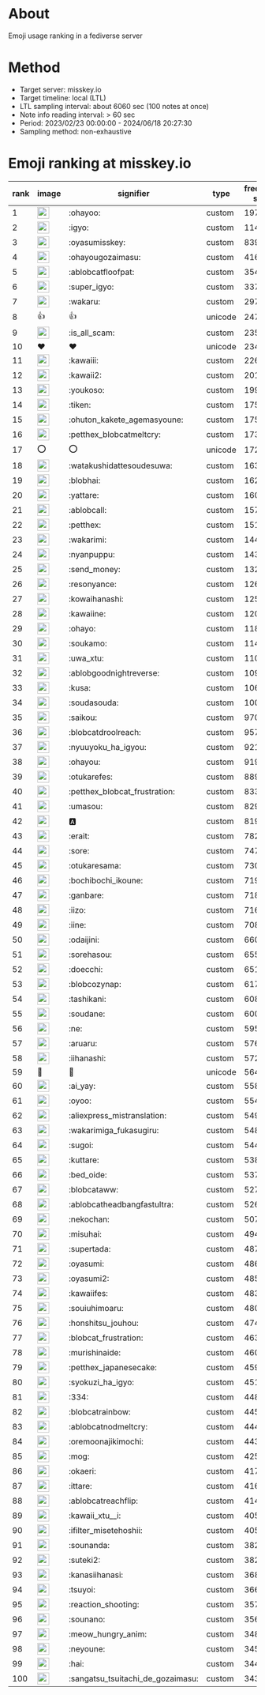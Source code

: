 # About
Emoji usage ranking in a fediverse server

# Method
- Target server: misskey.io
- Target timeline: local (LTL)
- LTL sampling interval: about 6060 sec (100 notes at once)
- Note info reading interval: > 60 sec
- Period: 2023/02/23 00:00:00 - 2024/06/18 20:27:30 
- Sampling method: non-exhaustive

# Emoji ranking at misskey.io

|rank|image|signifier|type|frequency score|
|----|----|----|----|----|
|1|<img height="24" src="https://misskey.io/emoji/ohayoo.webp">|:ohayoo:|custom|197027|
|2|<img height="24" src="https://misskey.io/emoji/igyo.webp">|:igyo:|custom|114944|
|3|<img height="24" src="https://misskey.io/emoji/oyasumisskey.webp">|:oyasumisskey:|custom|83976|
|4|<img height="24" src="https://misskey.io/emoji/ohayougozaimasu.webp">|:ohayougozaimasu:|custom|41685|
|5|<img height="24" src="https://misskey.io/emoji/ablobcatfloofpat.webp">|:ablobcatfloofpat:|custom|35471|
|6|<img height="24" src="https://misskey.io/emoji/super_igyo.webp">|:super_igyo:|custom|33763|
|7|<img height="24" src="https://misskey.io/emoji/wakaru.webp">|:wakaru:|custom|29718|
|8|👍|👍|unicode|24790|
|9|<img height="24" src="https://misskey.io/emoji/is_all_scam.webp">|:is_all_scam:|custom|23558|
|10|❤|❤|unicode|23487|
|11|<img height="24" src="https://misskey.io/emoji/kawaiii.webp">|:kawaiii:|custom|22673|
|12|<img height="24" src="https://misskey.io/emoji/kawaii2.webp">|:kawaii2:|custom|20120|
|13|<img height="24" src="https://misskey.io/emoji/youkoso.webp">|:youkoso:|custom|19958|
|14|<img height="24" src="https://misskey.io/emoji/tiken.webp">|:tiken:|custom|17551|
|15|<img height="24" src="https://misskey.io/emoji/ohuton_kakete_agemasyoune.webp">|:ohuton_kakete_agemasyoune:|custom|17512|
|16|<img height="24" src="https://misskey.io/emoji/petthex_blobcatmeltcry.webp">|:petthex_blobcatmeltcry:|custom|17347|
|17|⭕|⭕|unicode|17266|
|18|<img height="24" src="https://misskey.io/emoji/watakushidattesoudesuwa.webp">|:watakushidattesoudesuwa:|custom|16358|
|19|<img height="24" src="https://misskey.io/emoji/blobhai.webp">|:blobhai:|custom|16283|
|20|<img height="24" src="https://misskey.io/emoji/yattare.webp">|:yattare:|custom|16065|
|21|<img height="24" src="https://misskey.io/emoji/ablobcall.webp">|:ablobcall:|custom|15727|
|22|<img height="24" src="https://misskey.io/emoji/petthex.webp">|:petthex:|custom|15118|
|23|<img height="24" src="https://misskey.io/emoji/wakarimi.webp">|:wakarimi:|custom|14407|
|24|<img height="24" src="https://misskey.io/emoji/nyanpuppu.webp">|:nyanpuppu:|custom|14377|
|25|<img height="24" src="https://misskey.io/emoji/send_money.webp">|:send_money:|custom|13293|
|26|<img height="24" src="https://misskey.io/emoji/resonyance.webp">|:resonyance:|custom|12615|
|27|<img height="24" src="https://misskey.io/emoji/kowaihanashi.webp">|:kowaihanashi:|custom|12578|
|28|<img height="24" src="https://misskey.io/emoji/kawaiine.webp">|:kawaiine:|custom|12081|
|29|<img height="24" src="https://misskey.io/emoji/ohayo.webp">|:ohayo:|custom|11880|
|30|<img height="24" src="https://misskey.io/emoji/soukamo.webp">|:soukamo:|custom|11416|
|31|<img height="24" src="https://misskey.io/emoji/uwa_xtu.webp">|:uwa_xtu:|custom|11000|
|32|<img height="24" src="https://misskey.io/emoji/ablobgoodnightreverse.webp">|:ablobgoodnightreverse:|custom|10908|
|33|<img height="24" src="https://misskey.io/emoji/kusa.webp">|:kusa:|custom|10678|
|34|<img height="24" src="https://misskey.io/emoji/soudasouda.webp">|:soudasouda:|custom|10035|
|35|<img height="24" src="https://misskey.io/emoji/saikou.webp">|:saikou:|custom|9705|
|36|<img height="24" src="https://misskey.io/emoji/blobcatdroolreach.webp">|:blobcatdroolreach:|custom|9572|
|37|<img height="24" src="https://misskey.io/emoji/nyuuyoku_ha_igyou.webp">|:nyuuyoku_ha_igyou:|custom|9210|
|38|<img height="24" src="https://misskey.io/emoji/ohayou.webp">|:ohayou:|custom|9192|
|39|<img height="24" src="https://misskey.io/emoji/otukarefes.webp">|:otukarefes:|custom|8893|
|40|<img height="24" src="https://misskey.io/emoji/petthex_blobcat_frustration.webp">|:petthex_blobcat_frustration:|custom|8334|
|41|<img height="24" src="https://misskey.io/emoji/umasou.webp">|:umasou:|custom|8297|
|42|<img height="24" src="https://misskey.io/emoji/a.webp">|:a:|custom|8190|
|43|<img height="24" src="https://misskey.io/emoji/erait.webp">|:erait:|custom|7820|
|44|<img height="24" src="https://misskey.io/emoji/sore.webp">|:sore:|custom|7472|
|45|<img height="24" src="https://misskey.io/emoji/otukaresama.webp">|:otukaresama:|custom|7301|
|46|<img height="24" src="https://misskey.io/emoji/bochibochi_ikoune.webp">|:bochibochi_ikoune:|custom|7195|
|47|<img height="24" src="https://misskey.io/emoji/ganbare.webp">|:ganbare:|custom|7186|
|48|<img height="24" src="https://misskey.io/emoji/iizo.webp">|:iizo:|custom|7161|
|49|<img height="24" src="https://misskey.io/emoji/iine.webp">|:iine:|custom|7086|
|50|<img height="24" src="https://misskey.io/emoji/odaijini.webp">|:odaijini:|custom|6601|
|51|<img height="24" src="https://misskey.io/emoji/sorehasou.webp">|:sorehasou:|custom|6557|
|52|<img height="24" src="https://misskey.io/emoji/doecchi.webp">|:doecchi:|custom|6515|
|53|<img height="24" src="https://misskey.io/emoji/blobcozynap.webp">|:blobcozynap:|custom|6178|
|54|<img height="24" src="https://misskey.io/emoji/tashikani.webp">|:tashikani:|custom|6087|
|55|<img height="24" src="https://misskey.io/emoji/soudane.webp">|:soudane:|custom|6000|
|56|<img height="24" src="https://misskey.io/emoji/ne.webp">|:ne:|custom|5959|
|57|<img height="24" src="https://misskey.io/emoji/aruaru.webp">|:aruaru:|custom|5761|
|58|<img height="24" src="https://misskey.io/emoji/iihanashi.webp">|:iihanashi:|custom|5728|
|59|🎉|🎉|unicode|5642|
|60|<img height="24" src="https://misskey.io/emoji/ai_yay.webp">|:ai_yay:|custom|5585|
|61|<img height="24" src="https://misskey.io/emoji/oyoo.webp">|:oyoo:|custom|5548|
|62|<img height="24" src="https://misskey.io/emoji/aliexpress_mistranslation.webp">|:aliexpress_mistranslation:|custom|5497|
|63|<img height="24" src="https://misskey.io/emoji/wakarimiga_fukasugiru.webp">|:wakarimiga_fukasugiru:|custom|5489|
|64|<img height="24" src="https://misskey.io/emoji/sugoi.webp">|:sugoi:|custom|5445|
|65|<img height="24" src="https://misskey.io/emoji/kuttare.webp">|:kuttare:|custom|5386|
|66|<img height="24" src="https://misskey.io/emoji/bed_oide.webp">|:bed_oide:|custom|5371|
|67|<img height="24" src="https://misskey.io/emoji/blobcataww.webp">|:blobcataww:|custom|5273|
|68|<img height="24" src="https://misskey.io/emoji/ablobcatheadbangfastultra.webp">|:ablobcatheadbangfastultra:|custom|5260|
|69|<img height="24" src="https://misskey.io/emoji/nekochan.webp">|:nekochan:|custom|5071|
|70|<img height="24" src="https://misskey.io/emoji/misuhai.webp">|:misuhai:|custom|4940|
|71|<img height="24" src="https://misskey.io/emoji/supertada.webp">|:supertada:|custom|4873|
|72|<img height="24" src="https://misskey.io/emoji/oyasumi.webp">|:oyasumi:|custom|4868|
|73|<img height="24" src="https://misskey.io/emoji/oyasumi2.webp">|:oyasumi2:|custom|4856|
|74|<img height="24" src="https://misskey.io/emoji/kawaiifes.webp">|:kawaiifes:|custom|4832|
|75|<img height="24" src="https://misskey.io/emoji/souiuhimoaru.webp">|:souiuhimoaru:|custom|4808|
|76|<img height="24" src="https://misskey.io/emoji/honshitsu_jouhou.webp">|:honshitsu_jouhou:|custom|4740|
|77|<img height="24" src="https://misskey.io/emoji/blobcat_frustration.webp">|:blobcat_frustration:|custom|4632|
|78|<img height="24" src="https://misskey.io/emoji/murishinaide.webp">|:murishinaide:|custom|4608|
|79|<img height="24" src="https://misskey.io/emoji/petthex_japanesecake.webp">|:petthex_japanesecake:|custom|4598|
|80|<img height="24" src="https://misskey.io/emoji/syokuzi_ha_igyo.webp">|:syokuzi_ha_igyo:|custom|4519|
|81|<img height="24" src="https://misskey.io/emoji/334.webp">|:334:|custom|4485|
|82|<img height="24" src="https://misskey.io/emoji/blobcatrainbow.webp">|:blobcatrainbow:|custom|4451|
|83|<img height="24" src="https://misskey.io/emoji/ablobcatnodmeltcry.webp">|:ablobcatnodmeltcry:|custom|4447|
|84|<img height="24" src="https://misskey.io/emoji/oremoonajikimochi.webp">|:oremoonajikimochi:|custom|4432|
|85|<img height="24" src="https://misskey.io/emoji/mog.webp">|:mog:|custom|4252|
|86|<img height="24" src="https://misskey.io/emoji/okaeri.webp">|:okaeri:|custom|4177|
|87|<img height="24" src="https://misskey.io/emoji/ittare.webp">|:ittare:|custom|4160|
|88|<img height="24" src="https://misskey.io/emoji/ablobcatreachflip.webp">|:ablobcatreachflip:|custom|4148|
|89|<img height="24" src="https://misskey.io/emoji/kawaii_xtu__i.webp">|:kawaii_xtu__i:|custom|4055|
|90|<img height="24" src="https://misskey.io/emoji/ifilter_misetehoshii.webp">|:ifilter_misetehoshii:|custom|4051|
|91|<img height="24" src="https://misskey.io/emoji/sounanda.webp">|:sounanda:|custom|3821|
|92|<img height="24" src="https://misskey.io/emoji/suteki2.webp">|:suteki2:|custom|3820|
|93|<img height="24" src="https://misskey.io/emoji/kanasiihanasi.webp">|:kanasiihanasi:|custom|3680|
|94|<img height="24" src="https://misskey.io/emoji/tsuyoi.webp">|:tsuyoi:|custom|3664|
|95|<img height="24" src="https://misskey.io/emoji/reaction_shooting.webp">|:reaction_shooting:|custom|3575|
|96|<img height="24" src="https://misskey.io/emoji/sounano.webp">|:sounano:|custom|3569|
|97|<img height="24" src="https://misskey.io/emoji/meow_hungry_anim.webp">|:meow_hungry_anim:|custom|3487|
|98|<img height="24" src="https://misskey.io/emoji/neyoune.webp">|:neyoune:|custom|3459|
|99|<img height="24" src="https://misskey.io/emoji/hai.webp">|:hai:|custom|3447|
|100|<img height="24" src="https://misskey.io/emoji/sangatsu_tsuitachi_de_gozaimasu.webp">|:sangatsu_tsuitachi_de_gozaimasu:|custom|3433|
